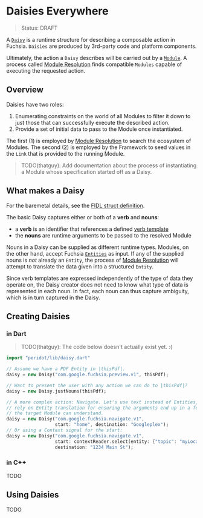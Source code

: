 Daisies Everywhere
===
> Status: DRAFT

A [`Daisy`](../services/story/daisy.fidl) is a runtime structure for describing
a composable action in Fuchsia. `Daisies` are produced by 3rd-party
code and platform components.

Ultimately, the action a `Daisy` describes will be carried out by a
[`Module`](module.md). A process called [Module
Resolution](module_resolution.md) finds compatible `Modules` capable of executing the
requested action.

## Overview

Daisies have two roles:

1. Enumerating constraints on the world of all Modules to filter it down to
   just those that can successfully execute the described action.
2. Provide a set of initial data to pass to the Module once instantiated.

The first (1) is employed by [Module Resolution](module_resolution.md) to
search the ecosystem of Modules. The second (2) is employed by the Framework to
seed values in the `Link` that is provided to the running Module.

> TODO(thatguy): Add documentation about the process of instantiating a Module whose 
> specification started off as a Daisy.

## What makes a Daisy

For the baremetal details, see the [FIDL struct
definition](../../public/lib/story/fidl/daisy.fidl).

The basic Daisy captures either or both of a **verb** and **nouns**:

* a **verb** is an identifier that references a defined [verb
  template](manifests/verb_template.md)
* the **nouns** are runtime arguments to be passed to the resolved Module

Nouns in a Daisy can be supplied as different runtime types. Modules, on the
other hand, accept Fuchsia [`Entities`](entity.md) as input. If any of the
supplied nouns is *not* already an `Entity`, the process of [Module
Resolution](module_resolution.md) will attempt to translate the data given into
a structured `Entity`.

Since verb templates are expressed independently of the type of data they
operate on, the Daisy creator does not need to know what type of data is
represented in each noun. In fact, each noun can thus capture ambiguity, which
is in turn captured in the Daisy.

## Creating Daisies

### in Dart

> TODO(thatguy): The code below doesn't actually exist yet. :(

```dart
import "peridot/lib/daisy.dart"

// Assume we have a PDF Entity in |thisPdf|.
daisy = new Daisy("com.google.fuchsia.preview.v1", thisPdf);

// Want to present the user with any action we can do to |thisPdf|?
daisy = new Daisy.justNouns(thisPdf);

// A more complex action: Navigate. Let's use text instead of Entities, and
// rely on Entity translation for ensuring the arguments end up in a format
// the target Module can understand.
daisy = new Daisy("com.google.fuchsia.navigate.v1",
                  start: "home", destination: "Googleplex");
// Or using a Context signal for the start:
daisy = new Daisy("com.google.fuchsia.navigate.v1",
                  start: contextReader.select(entity: {"topic": "myLocation"}),
                  destination: "1234 Main St");
```

### in C++

TODO

## Using Daisies

TODO
